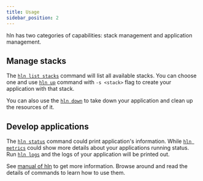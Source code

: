 ```yaml
---
title: Usage
sidebar_position: 2
---
```


hln has two categories of capabilities: stack management and application management.

## Manage stacks

The [`hln list stacks`](commands/hln_list_stacks) command will list all available stacks. You can choose one and use [`hln up`](commands/hln_up) command with `-s <stack>` flag to create your application with that stack.

You can also use the [`hln down`](commands/hln_down) to take down your application and clean up the resources of it.

## Develop applications

The [`hln status`](commands/hln_status) command could print application's information. While [`hln metrics`](commands/hln_metrics) could show more details about your applications running status. Run [`hln logs`](commands/hln_logs) and the logs of your application will be printed out.

See [manual of hln](commands/hln) to get more information. Browse around and read the details of commands to learn how to use them.
